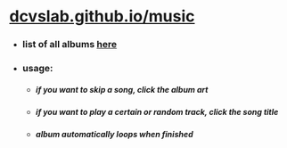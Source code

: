 # [dcvslab.github.io/music](http://dcvslab.github.io/music)
    
- ### list of all albums [here](https://github.com/dcvslab/dcvslab.github.io/blob/master/music/mp3/readme.md)

- ### usage:
    - ##### if you want to skip a song, click the album art
    - ##### if you want to play a certain or random track, click the song title
    - ##### album automatically loops when finished
